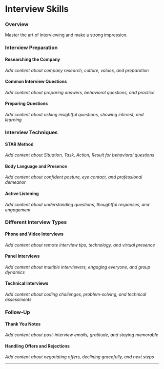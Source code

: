# Interview Skills

### Overview

Master the art of interviewing and make a strong impression.

### Interview Preparation

#### Researching the Company
*Add content about company research, culture, values, and preparation*

#### Common Interview Questions
*Add content about preparing answers, behavioral questions, and practice*

#### Preparing Questions
*Add content about asking insightful questions, showing interest, and learning*

### Interview Techniques

#### STAR Method
*Add content about Situation, Task, Action, Result for behavioral questions*

#### Body Language and Presence
*Add content about confident posture, eye contact, and professional demeanor*

#### Active Listening
*Add content about understanding questions, thoughtful responses, and engagement*

### Different Interview Types

#### Phone and Video Interviews
*Add content about remote interview tips, technology, and virtual presence*

#### Panel Interviews
*Add content about multiple interviewers, engaging everyone, and group dynamics*

#### Technical Interviews
*Add content about coding challenges, problem-solving, and technical assessments*

### Follow-Up

#### Thank You Notes
*Add content about post-interview emails, gratitude, and staying memorable*

#### Handling Offers and Rejections
*Add content about negotiating offers, declining gracefully, and next steps*

---
